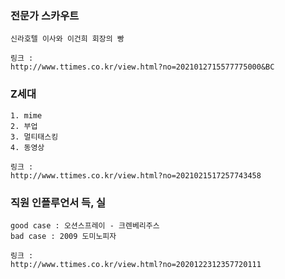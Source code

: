 


### 전문가 스카우트
```
신라호텔 이사와 이건희 회장의 빵 

링크 :
http://www.ttimes.co.kr/view.html?no=2021012715577775000&BC
```

### Z세대
```
1. mime
2. 부업
3. 멀티태스킹
4. 동영상

링크 :
http://www.ttimes.co.kr/view.html?no=2021021517257743458
```

### 직원 인플루언서 득, 실
```
good case : 오션스프레이 - 크렌베리주스
bad case : 2009 도미노피자

링크 : 
http://www.ttimes.co.kr/view.html?no=2020122312357720111
```

